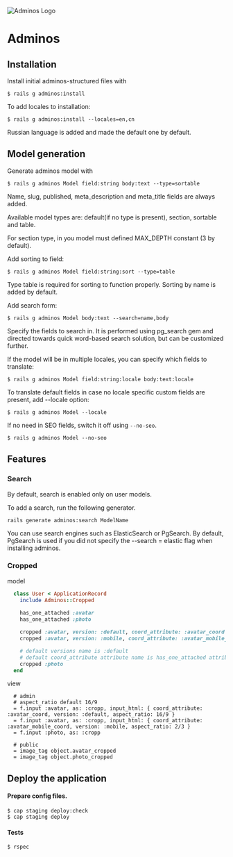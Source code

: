 ![Adminos Logo](https://raw.github.com/molinos/adminos/master/adminos.png)

# Adminos

## Installation

Install initial adminos-structured files with

    $ rails g adminos:install

To add locales to installation:

    $ rails g adminos:install --locales=en,cn

Russian language is added and made the default one by default.

## Model generation

Generate adminos model with

    $ rails g adminos Model field:string body:text --type=sortable

Name, slug, published, meta_description and meta_title fields are always added.

Available model types are: default(if no type is present), section, sortable and table.

For section type, in you model must defined MAX_DEPTH constant (3 by default).

Add sorting to field:

    $ rails g adminos Model field:string:sort --type=table

Type table is required for sorting to function properly. Sorting by name is added by default.

Add search form:

    $ rails g adminos Model body:text --search=name,body

Specify the fields to search in. It is performed using pg_search gem and directed towards quick word-based search solution, but can be customized further.

If the model will be in multiple locales, you can specify which fields to translate:

    $ rails g adminos Model field:string:locale body:text:locale

To translate default fields in case no locale specific custom fields are present, add --locale option:

    $ rails g adminos Model --locale

If no need in SEO fields, switch it off using `--no-seo`.

    $ rails g adminos Model --no-seo

## Features
  ### Search

  By default, search is enabled only on user models.
  
  To add a search, run the following generator.

  ```
  rails generate adminos:search ModelName
  ```

  You can use search engines such as ElasticSearch or PgSearch. By default, PgSearch is used if you did not specify the --search = elastic flag when installing adminos.

  ### Cropped 
  model
  ```ruby
    class User < ApplicationRecord
      include Adminos::Cropped
      
      has_one_attached :avatar
      has_one_attached :photo

      cropped :avatar, version: :default, coord_attribute: :avatar_coord 
      cropped :avatar, version: :mobile, coord_attribute: :avatar_mobile_coord

      # default versions name is :default
      # default coord_attribute attribute name is has_one_attached attribute + '_coord'
      cropped :photo
    end
  ```
  view
  ```slim
    # admin
    # aspect_ratio default 16/9
    = f.input :avatar, as: :cropp, input_html: { coord_attribute: :avatar_coord, version: :default, aspect_ratio: 16/9 }
    = f.input :avatar, as: :cropp, input_html: { coord_attribute: :avatar_mobile_coord, version: :mobile, aspect_ratio: 2/3 }
    = f.input :photo, as: :cropp

    # public
    = image_tag object.avatar_cropped
    = image_tag object.photo_cropped
  ```

## Deploy the application

#### Prepare config files.

    $ cap staging deploy:check
    $ cap staging deploy

#### Tests

    $ rspec
